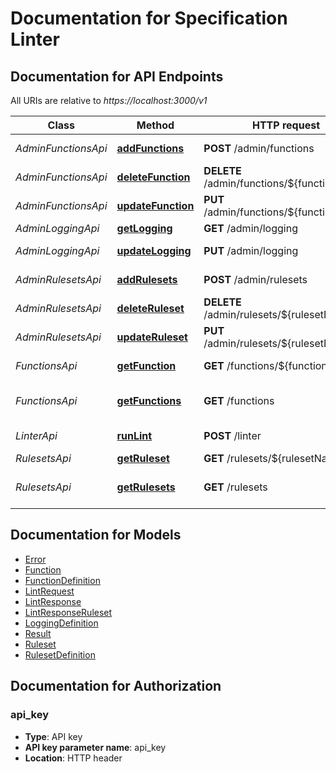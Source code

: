 # Documentation for Specification Linter

<a name="documentation-for-api-endpoints"></a>
## Documentation for API Endpoints

All URIs are relative to *https://localhost:3000/v1*

Class | Method | HTTP request | Description
------------ | ------------- | ------------- | -------------
*AdminFunctionsApi* | [**addFunctions**](Apis/AdminFunctionsApi.md#addfunctions) | **POST** /admin/functions | Add functions
*AdminFunctionsApi* | [**deleteFunction**](Apis/AdminFunctionsApi.md#deletefunction) | **DELETE** /admin/functions/${functionName} | Delete a function
*AdminFunctionsApi* | [**updateFunction**](Apis/AdminFunctionsApi.md#updatefunction) | **PUT** /admin/functions/${functionName} | Update a function
*AdminLoggingApi* | [**getLogging**](Apis/AdminLoggingApi.md#getlogging) | **GET** /admin/logging | get logging
*AdminLoggingApi* | [**updateLogging**](Apis/AdminLoggingApi.md#updatelogging) | **PUT** /admin/logging | Update logging
*AdminRulesetsApi* | [**addRulesets**](Apis/AdminRulesetsApi.md#addrulesets) | **POST** /admin/rulesets | Add a rulesets
*AdminRulesetsApi* | [**deleteRuleset**](Apis/AdminRulesetsApi.md#deleteruleset) | **DELETE** /admin/rulesets/${rulesetName} | Delete a ruleset
*AdminRulesetsApi* | [**updateRuleset**](Apis/AdminRulesetsApi.md#updateruleset) | **PUT** /admin/rulesets/${rulesetName} | Update a ruleset
*FunctionsApi* | [**getFunction**](Apis/FunctionsApi.md#getfunction) | **GET** /functions/${functionName} | Get a function
*FunctionsApi* | [**getFunctions**](Apis/FunctionsApi.md#getfunctions) | **GET** /functions | Get the available functions
*LinterApi* | [**runLint**](Apis/LinterApi.md#runlint) | **POST** /linter | Lint the specification
*RulesetsApi* | [**getRuleset**](Apis/RulesetsApi.md#getruleset) | **GET** /rulesets/${rulesetName} | Get a ruleset
*RulesetsApi* | [**getRulesets**](Apis/RulesetsApi.md#getrulesets) | **GET** /rulesets | Get the available rulesets


<a name="documentation-for-models"></a>
## Documentation for Models

 - [Error](./\Models/Error.md)
 - [Function](./\Models/Function.md)
 - [FunctionDefinition](./\Models/FunctionDefinition.md)
 - [LintRequest](./\Models/LintRequest.md)
 - [LintResponse](./\Models/LintResponse.md)
 - [LintResponseRuleset](./\Models/LintResponseRuleset.md)
 - [LoggingDefinition](./\Models/LoggingDefinition.md)
 - [Result](./\Models/Result.md)
 - [Ruleset](./\Models/Ruleset.md)
 - [RulesetDefinition](./\Models/RulesetDefinition.md)


<a name="documentation-for-authorization"></a>
## Documentation for Authorization

<a name="api_key"></a>
### api_key

- **Type**: API key
- **API key parameter name**: api_key
- **Location**: HTTP header

